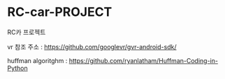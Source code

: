 # RC-car-PROJECT
RC카 프로젝트


vr 참조 주소 : https://github.com/googlevr/gvr-android-sdk/


huffman algoritghm : https://github.com/ryanlatham/Huffman-Coding-in-Python
